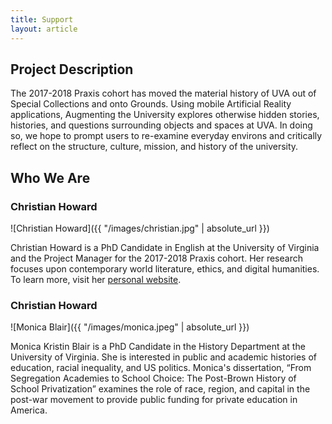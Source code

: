 ```yaml
---
title: Support
layout: article
---
```


## Project Description
The 2017-2018 Praxis cohort has moved the material history of UVA out of Special Collections and onto Grounds. Using mobile Artificial Reality applications, Augmenting the University explores otherwise hidden stories, histories, and questions surrounding objects and spaces at UVA. In doing so, we hope to prompt users to re-examine everyday environs and critically reflect on the structure, culture, mission, and history of the university.

## Who We Are

### Christian Howard

![Christian Howard]({{ "/images/christian.jpg" | absolute_url }})

Christian Howard is a PhD Candidate in English at the University of Virginia and the Project Manager for the 2017-2018 Praxis cohort. Her research focuses upon contemporary world literature, ethics, and digital humanities. To learn more, visit her [personal website](www.christianhoward.org).

### Christian Howard

![Monica Blair]({{ "/images/monica.jpeg" | absolute_url }})

Monica Kristin Blair is a PhD Candidate in the History Department at the University of Virginia. She is interested in public and academic histories of education, racial inequality, and US politics. Monica's dissertation, “From Segregation Academies to School Choice: The Post-Brown History of School Privatization” examines the role of race, region, and capital in the post-war movement to provide public funding for private education in America.
